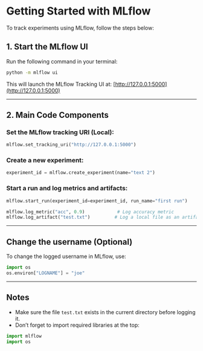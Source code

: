 
# Getting Started with MLflow

To track experiments using MLflow, follow the steps below:

## 1. Start the MLflow UI

Run the following command in your terminal:

```bash
python -m mlflow ui
```

This will launch the MLflow Tracking UI at: [http://127.0.0.1:5000](http://127.0.0.1:5000)

---

##  2. Main Code Components

### Set the MLflow tracking URI (Local):

```python
mlflow.set_tracking_uri("http://127.0.0.1:5000")
```

### Create a new experiment:

```python
experiment_id = mlflow.create_experiment(name="text 2")
```

### Start a run and log metrics and artifacts:

```python
mlflow.start_run(experiment_id=experiment_id, run_name="first run")

mlflow.log_metric("acc", 0.9)            # Log accuracy metric
mlflow.log_artifact("test.txt")         # Log a local file as an artifact
```

---

##  Change the username (Optional)

To change the logged username in MLflow, use:

```python
import os
os.environ["LOGNAME"] = "joe"
```

---

##  Notes

- Make sure the file `test.txt` exists in the current directory before logging it.
- Don’t forget to import required libraries at the top:

```python
import mlflow
import os
```

